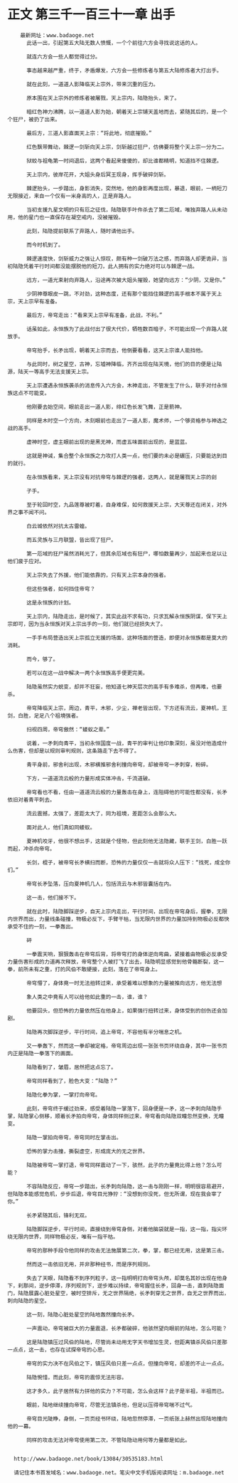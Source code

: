 # 正文 第三千一百三十一章 出手
        最新网址：www.badaoge.net
          此话一出，引起第五大陆无数人愤慨，一个个前往六方会寻找说这话的人。
      
          就连六方会一些人都觉得过分。
      
          事态越来越严重，终于，矛盾爆发，六方会一些修炼者与第五大陆修炼者大打出手。
      
          就在此刻，一道道人影降临天上宗外，带来沉重的压力。
      
          原本围在天上宗外的修炼者被屠戮，天上宗内，陆隐抬头，来了。
      
          暗红色神力沸腾，以一道道人影为始，朝着天上宗铺天盖地而去，紧随其后的，是一个个狂尸，被扔了出来。
      
          最后方，三道人影直面天上宗：“将此地，彻底摧毁。”
      
          红色飘带舞动，棘逻一剑斩向天上宗，剑斩越过狂尸，仿佛要将整个天上宗一分为二。
      
          狱蛟与祖龟第一时间退后，这两个看起来傻傻的，却比谁都精明，知道挡不住棘逻。
      
          天上宗内，彼岸花开，大姐头身后冥王现身，挥手破碎剑斩。
      
          棘逻抬头，一步踏出，身影消失，突然地，他的身影再度出现，暴退，眼前，一柄短刀无限接近，来自一个仅有一米身高的人，正是弃路人。
      
          当初支援九星文明的只有厄之征伐，陆隐联手叶仵杀去了第二厄域，唯独弃路人从未动用，他的星门也一直保存在凝空戒内，没被摧毁。
      
          此刻，陆隐提前联系了弃路人，随时请他出手。
      
          而今时机到了。
      
          棘逻速度快，剑斩威力之强让人惊叹，颇有种一剑破万法之感，而弃路人却更诡异，当初陆隐凭着平行时间都没能摆脱他的短刀，此人拥有的实力绝对可以与棘逻一战。
      
          远方，一道光束射向弃路人，沿途再次被大姐头摧毁，她望向远方：“少阴，又是你。”
      
          少阴神尊眼皮一跳，不对劲，这种态度，还有那个能挡住棘逻的高手根本不属于天上宗，天上宗早有准备。
      
          最后方，帝穹走出：“看来天上宗早有准备，此战，不利。”
      
          话虽如此，永恒族为了此战付出了很大代价，牺牲数百暗子，不可能出现一个弃路人就放手。
      
          帝穹抬手，长矛出现，朝着天上宗而去，他倒要看看，这天上宗谁人能挡他。
      
          与此同时，树之星空，古神，忘墟神降临，齐齐出现在陆天境，他们的目的便是让陆源，陆天一等高手无法支援天上宗。
      
          天上宗遭遇永恒族袭杀的消息传入六方会，木神走出，不管发生了什么，联手对付永恒族这点不可能变。
      
          他刚要去始空间，眼前走出一道人影，绯红色长发飞舞，正是箭神。
      
          同样是木时空一个方向，木刻眼前也走出了一道人影，魔术师，一个够资格参与神选之战的高手。
      
          虚神时空，虚主眼前出现的是黑无神，而虚五味面前出现的，是蓝蓝。
      
          这就是神诫，集合整个永恒族之力攻打人类一点，他们要的未必是碾压，只要能达到目的就行。
      
          在永恒族看来，天上宗没有对抗帝穹与棘逻的强者，这两人，就是屠戮天上宗的刽
      
          子手。
      
          至于轮回时空，九品莲尊被盯着，自身难保，如何救援天上宗，大天尊还在闭关，对外界之事不闻不问。
      
          白云城依然对抗太古雷蝗。
      
          而五灵族与三月联盟，皆出现了狂尸。
      
          第一厄域的狂尸虽然消耗光了，但其余厄域也有狂尸，哪怕数量再少，加起来也足以让他们疲于应对。
      
          天上宗失去了外援，他们能依靠的，只有天上宗本身的强者。
      
          但这些强者，如何挡住帝穹？
      
          这是永恒族的计划。
      
          天上宗内，陆隐走出，是时候了，其实此战不求有功，只求瓦解永恒族阴谋，保下天上宗即可，因为当永恒族对天上宗出手的一刻，他们就已经损失大了。
      
          一手手布局营造出天上宗孤立无援的场面，这种场面的营造，即便对永恒族都是莫大的消耗。
      
          而今，够了。
      
          若可以在这一战中解决一两个永恒族高手便更完美。
      
          陆隐虽然实力蜕变，却并不狂妄，他知道七神天层次的高手有多难杀，但再难，也要杀。
      
          帝穹降临天上宗，周边，青平，木邪，少尘，禅老皆出现，下方还有流云，夏神机，王剑，白胜，足足八个祖境强者。
      
          扫视四周，帝穹傲然：“蝼蚁之辈。”
      
          说着，一矛刺向青平，当初永恒国度一战，青平的审判让他印象深刻，虽没对他造成什么伤害，但却是以规则审判规则，这条路走下去不得了。
      
          青平身前，邪舍利出现，木邪横推邪舍利撞向帝穹，却被帝穹一矛刺穿，粉碎。
      
          下方，一道道流云般的力量形成实体冲击，千流道破。
      
          帝穹看也不看，任由一道道流云般的力量轰击在身上，连阻碍他的可能性都没有，长矛依旧对着青平刺去。
      
          流云震撼，太强了，差距太大了，同为祖境，差距怎么会那么大。
      
          面对此人，他们真如同蝼蚁。
      
          夏神机咬牙，他很不想出手，这就是个怪物，但此刻他无法隐藏，联手王剑，白胜一跃而起，冲杀向帝穹。
      
          长剑，棍子，被帝穹长矛横扫而断，恐怖的力量仅仅一击就将众人压下：“找死，成全你们。”
      
          帝穹长矛坠落，压向夏神机几人，包括流云与木邪皆囊括在内。
      
          这一击，他们接不下。
      
          就在此时，陆隐脚踩逆步，自天上宗内走出，平行时间，出现在帝穹身后，握拳，无限内世界而出，力量线条碰撞，物极必反下，手臂干枯，当无限内世界的力量加持到物极必反都快承受不住的一刻，一拳轰出。
      
          砰
      
          一拳震天响，狠狠轰击在帝穹后背，将帝穹打的身体逆向弯曲，紧接着由物极必反承受力量伤害形成的力道再次释放，帝穹整个人被打飞了出去，陆隐明显感觉到他骨骼断裂，这一拳，前所未有之重，打的风伯不敢硬接，此刻，落在了帝穹身上。
      
          帝穹懵了，身体竟一时无法扭转过来，承受着难以想象的力量被推向远方，他无法想
      
          象人类之中竟有人可以给他如此重的一击，谁，谁？
      
          他要回头，但恐怖的力量依然压在他身上，如果强行扭转过来，身体受到的创伤还会加剧。
      
          陆隐再次脚踩逆步，平行时间，追上帝穹，不容他有半分喘息之机。
      
          又一拳轰下，然而这一拳却被定格，帝穹周边出现一张张书页环绕自身，其中一张书页内正是陆隐一拳落下的画面。
      
          陆隐看到了，皱眉，居然把这点忘了。
      
          帝穹同样看到了，脸色大变：“陆隐？”
      
          陆隐化拳为掌，一掌打向帝穹。
      
          此刻，帝穹终于缓过劲来，感受着陆隐一掌落下，回身便是一矛，这一矛刺向陆隐手掌，陆隐掌心侧移，顺着长矛拍向帝穹，身体同样侧过来，帝穹看向陆隐双瞳忽然变换，无瞳变。
      
          陆隐一掌拍向帝穹，帝穹同时左掌击出。
      
          恐怖的掌力击撞，撕裂虚空，形成庞大的无之世界。
      
          陆隐被帝穹一掌打退，帝穹同样震动了一下，骇然，此子的力量竟比得上他？怎么可能？
      
          不容陆隐反应，帝穹一步踏出，长矛刺向陆隐，这一击与刚刚一样，明明很容易避开，但陆隐本能感觉危机，步步后退，帝穹目光狰狞：“没想到你没死，但无所谓，现在我会宰了你。”
      
          长矛紧随其后，锋利无双。
      
          陆隐脚踩逆步，平行时间，直接绕到帝穹身侧，对着他脑袋就是一指，这一指，指尖环绕无限内世界，同样物极必反，唯有一指干枯。
      
          帝穹的那种手段令他同样的攻击无法施展第二次，拳，掌，都已经无用，这是第三击。
      
          然而这一击依旧无用，并非那种经书，而是序列规则。
      
          失去了天眼，陆隐看不到序列粒子，这一指明明打向帝穹头颅，却莫名其妙出现在他身下，刹那间，逆步停滞，序列规则下，逆步难以持续，帝穹握住长矛，回身一击，直刺陆隐面门，陆隐展露心脏处星空，被时空排斥，无之世界隔绝，长矛刺穿无之世界，自无之世界而出，刺向陆隐的星空。
      
          这一刻，陆隐心脏处星空的陆地轰然撞向长矛。
      
          一声震动，帝穹被巨大的力量震退，长矛都破碎，他骇然望向眼前的陆地，怎么可能？
      
          这是陆隐镇压过风伯的陆地，尽管尚未动用无字天书增加生灵，但距离镇杀风伯只差那一点点，这一击，也存在试探帝穹的心思。
      
          帝穹的实力决不在风伯之下，镇压风伯只差一点点，但撞向帝穹，却差的不止一点点。
      
          陆隐惋惜，而此刻，帝穹的震惊无法形容。
      
          这才多久，此子居然有力拼他的实力？不可能，怎么会这样？此子是半祖，半祖而已。
      
          眼前，陆地继续撞向帝穹，尽管无法镇杀他，但足以压得帝穹喘不过气。
      
          帝穹目光陡睁，身侧，一页页经书环绕，陆地忽然停滞，一页纸张上赫然出现陆地撞向他的一幕。
      
          同样的攻击无法对帝穹使用第二次，不管陆隐动用何等力量都是如此。
      
      
      http://www.badaoge.net/book/13084/30535183.html
      
      请记住本书首发域名：www.badaoge.net。笔尖中文手机版阅读网址：m.badaoge.net